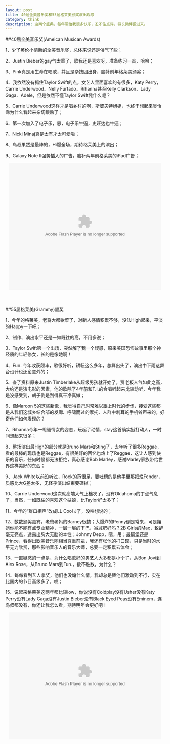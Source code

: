 ```yaml
---
layout: post
title: 40届全美音乐奖和55届格莱美颁奖演出观感
category: think
description: 这两个盛典，每年带给我很多快乐，忍不住点评，将长微博搬过来。
---
```


##40届全美音乐奖(Ameican Musican Awards)

1、少了英伦小清新的全美音乐奖，总体来说还是俗气了些；

2、Justin Bieber的gay气太重了，歌我还是喜欢呀，准备练习一首，哈哈；

3、Pink真是用生命在唱歌，并且是杂技团出身，脑补前年格莱美颁奖；

4、我依然没有抓住Taylor Swift的点，女艺人里面喜欢的有很多，Katy Perry，Carrie Underwood、Nelly Furtado、Rihanna甚至Kelly Clarkson、Lady Gaga、Adele，但是依然不懂Taylor Swift凭什么呢？

5、Carrie Underwood这样才是唱乡村的啊，斯威夫特姐姐，也终于想起来吴怡霈为什么看起来亲切眼熟了；

6、第一次加入了电子乐，恩，电子乐牛逼，史旺达也牛逼；

7、Nicki Minaj真是太有才太可爱啦；

8、鸟叔果然是最棒的，Hi爆全场，期待格莱美上的演出；

9、Galaxy Note II强势插入的广告，脑补两年前格莱美的iPad广告；

<div style="text-align:center;margin-bottom:50px;">
<embed src="http://player.youku.com/player.php/sid/XNDc3MTQzMjg0/v.swf" quality="high" width="480" height="400" align="middle" allowScriptAccess="sameDomain" allowFullscreen="true" type="application/x-shockwave-flash"></embed>
</div>

##55届格莱美(Grammy)颁奖

1、今年的格莱美，老将大都歇菜了，对新人感情积累不够，没法High起来，平淡的Happy一下吧；

2、制作、演出水平还是一如既往的高，不用多说；

3、Taylor Swift第一个出场，突然解了我一个疑惑，原来美国恐怖故事里那个神经质的年轻修女，长的是像她啊！

4、Fun. 今年收获颇丰，歌很好听，耕耘这么多年，总算出头了，演出中下雨这舞台设计也还蛮意外的；

5、查了资料原来Justin Timberlake从超级男孩就开始了，贾老板人气如此之高，大约还是演电影的因素，他的歌除了4年前和T.I.的合唱听起来比较动听，今年我是没感受到，胡子倒是刮得真干净真嫩；

6、像Maroon 5的这些新歌，我觉得自己时常难以跟上时代的步伐，接受这些都是从我们这城乡结合部的发廊、呼啸而过的摩托、人群中刺耳的手机铃声来的，好奇他们如何发现的？

7、Rihanna今年一甩骚情女的姿态，玩起了动情，stay这首确实挺打动人，一时间想起来很多；

8、整场演出最High的部分就是Bruno Mars和Sting了，去年听了很多Reggae，看的最棒的现场也是Reggae，有很美好的回忆也烙上了Reggae，这让人感到快乐的音乐，任何时候都无法拒绝，真心感谢Bob Marley，感谢Marley家族带给世界这样美好的东西；

9、Jack White以前没听过，Rock的范很足，要吐槽的是他手里那把烂Fender，质感比大G差太多，无怪乎演出结束要砸掉；

10、Carrie Underwood这次就高端大气上档次了，没有Oklahoma的丁点气息了，当然，一如既往的喜欢这个姑娘，比Taylor好太多了；

11、今年的“群口相声”改成LL Cool J了，没啥想说的；

12、数数颁奖嘉宾，老爸老妈的Barney很搞；大爆炸的Penny倒是常来，可是姐姐你能不能有点专业精神，一层一层的下巴，减减肥好吗？2B Girls的Max，致辞毫无亮点，透露出胸大无脑的本性；Johnny Depp，嗯，吊；最碉堡还是Prince，看得出欧美音乐圈相当尊重前辈，我还有张他的打口碟，只是当时的水平无力欣赏，那些影响音乐人的音乐大师，总要一定积累去体会；

13、一直疑惑的一点是，为什么唱歌好的男艺人大多都是小个子，从Bon Jovi到Alex Rose，从Bruno Mars到Fun.，数不胜数，为什么？

14、每每看到艺人拿奖，他们也没煽什么情，我却总是替他们激动到不行，实在比国内的节目高级多了，哎；

15、说起来格莱美这两年都比较low，你说没有Coldplay没有Usher没有Katy Perry没有Lady Gaga没有Justin Bieber没有Black Eyed Peas没有Eminem，连鸟叔都没有，你还让我怎么看，期待明年会更好吧！

<div style="text-align:center">
<embed src="http://player.youku.com/player.php/sid/XNTEzNzI1Njcy/v.swf" quality="high" width="480" height="400" align="middle" allowScriptAccess="sameDomain" allowFullscreen="true" type="application/x-shockwave-flash"></embed>
</div>

[BeiYuu]:    http://beiyuu.com  "BeiYuu"
